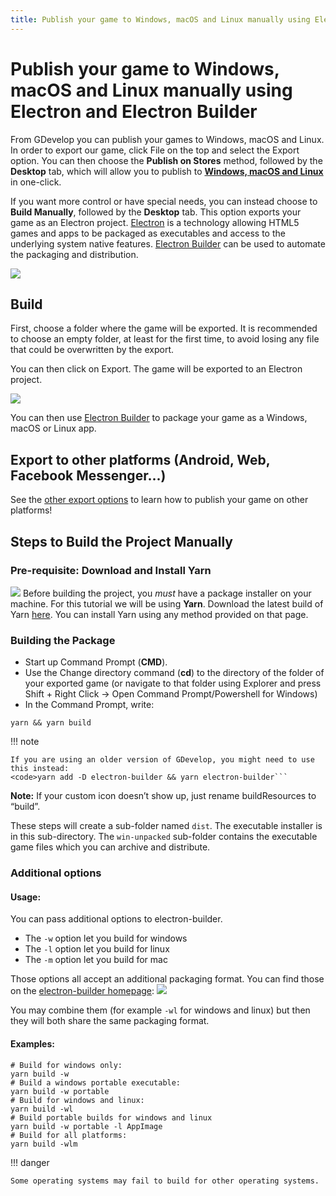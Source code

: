 ```yaml
---
title: Publish your game to Windows, macOS and Linux manually using Electron and Electron Builder
---
```

# Publish your game to Windows, macOS and Linux manually using Electron and Electron Builder

From GDevelop you can publish your games to Windows, macOS and Linux. In order to export our game, click File on the top and select the Export option. You can then choose the **Publish on Stores** method, followed by the **Desktop** tab, which will allow you to publish to **[Windows, macOS and Linux](/gdevelop5/publishing/windows-macos-linux)** in one-click.

If you want more control or have special needs, you can instead choose to **Build Manually**, followed by the **Desktop** tab. This option exports your game as an Electron project. [Electron](https://electronjs.org/) is a technology allowing HTML5 games and apps to be packaged as executables and access to the underlying system native features. [Electron Builder](https://www.electron.build/) can be used to automate the packaging and distribution.

![](/gdevelop5/publishing/manual-build-desktop-locate.gif)

## Build

First, choose a folder where the game will be exported. It is recommended to choose an empty folder, at least for the first time, to avoid losing any file that could be overwritten by the export.

You can then click on Export. The game will be exported to an Electron project.

![](/gdevelop5/publishing/manual-build-desktop-export.gif)

You can then use [Electron Builder](https://www.electron.build/) to package your game as a Windows, macOS or Linux app.

## Export to other platforms (Android, Web, Facebook Messenger...)

See the [other export options](/gdevelop5/publishing) to learn how to publish your game on other platforms!

## Steps to Build the Project Manually
### Pre-requisite: Download and Install Yarn
![](/gdevelop5/publishing/untitlewweewrwered-1.jpg)
Before building the project, you _must_ have a package installer on your machine. For this tutorial we will be using **Yarn**. Download the latest build of Yarn [here](https://yarnpkg.com/en/docs/install). You can install Yarn using any method provided on that page.

### Building the Package

  - Start up Command Prompt (**CMD**). 
  - Use the Change directory command (**cd**) to the directory of the folder of your exported game (or navigate to that folder using Explorer and press Shift + Right Click -> Open Command Prompt/Powershell for Windows)
  - In the Command Prompt, write: 

```
yarn && yarn build
```

!!! note
    
        
    If you are using an older version of GDevelop, you might need to use this instead:
    <code>yarn add -D electron-builder && yarn electron-builder```
    

**Note:** If your custom icon doesn’t show up, just rename buildResources to “build”.

These steps will create a sub-folder named `dist`. The executable installer is in this sub-directory. The `win-unpacked` sub-folder contains the executable game files which you can archive and distribute.

### Additional options

#### Usage: 

You can pass additional options to electron-builder. 

 - The `-w` option let you build for windows
 - The `-l` option let you build for linux
 - The `-m` option let you build for mac

Those options all accept an additional packaging format. You can find those on the [electron-builder homepage](https://electron.build/): 
![](/gdevelop5/publishing/windows-macos-linux-with-electron/pasted/20210219-123031.png) 

You may combine them (for example `-wl` for windows and linux) but then they will both share the same packaging format.

#### Examples:

```
# Build for windows only:
yarn build -w
# Build a windows portable executable:
yarn build -w portable
# Build for windows and linux:
yarn build -wl
# Build portable builds for windows and linux
yarn build -w portable -l AppImage
# Build for all platforms:
yarn build -wlm
```

!!! danger

    Some operating systems may fail to build for other operating systems.